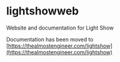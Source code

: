 # lightshowweb

Website and documentation for Light Show

Documentation has been moved to [https://thealmostengineer.com/lightshow](https://thealmostengineer.com/lightshow)
